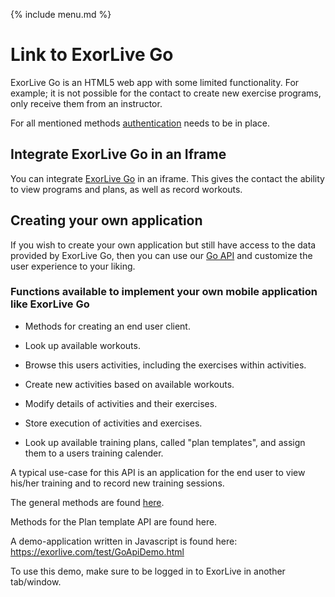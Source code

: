 {% include menu.md %}

# Link to ExorLive Go

ExorLive Go is an HTML5 web app with some limited functionality. For example; it is not possible for the contact to create new exercise programs, only receive them from an instructor.

For all mentioned methods [authentication](/authentication.md) needs to be in place.

## Integrate ExorLive Go in an Iframe

You can integrate [ExorLive Go](/partnerlink_exorlivego.md) in an iframe. This gives the contact the ability to view programs and plans, as well as record workouts.

## Creating your own application
If you wish to create your own application but still have access to the data provided by ExorLive Go, then you can use our [Go API](/goclient_restapi.md) and customize the user experience to your liking.

### Functions available to implement your own mobile application like ExorLive Go

- Methods for creating an end user client.

- Look up available workouts.

- Browse this users activities, including the exercises within activities.

- Create new activities based on available workouts.

- Modify details of activities and their exercises.

- Store execution of activities and exercises.

- Look up available training plans, called "plan templates", and assign them to a users training calender.

A typical use-case for this API is an application for the end user to view his/her training and to record new training sessions.

The general methods are found [here](/goclient_restapi.md).

Methods for the Plan template API are found here.

A demo-application written in Javascript is found here: https://exorlive.com/test/GoApiDemo.html

To use this demo, make sure to be logged in to ExorLive in another tab/window.

